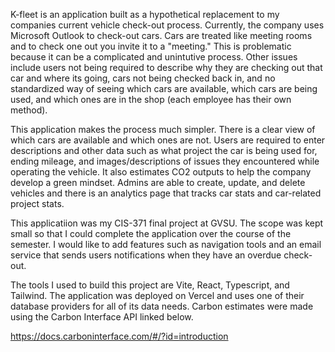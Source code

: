 K-fleet is an application built as a hypothetical replacement to my companies current vehicle check-out process. Currently, the company uses Microsoft Outlook to check-out cars. Cars are treated like meeting rooms and to check one out you invite it to a "meeting." This is problematic because it can be a complicated and unintutive process. Other issues include users not being required to describe why they are checking out that car and where its going, cars not being checked back in, and no standardized way of seeing which cars are available, which cars are being used, and which ones are in the shop (each employee has their own method).

This application makes the process much simpler. There is a clear view of which cars are available and which ones are not. Users are required to enter descriptions and other data such as what project the car is being used for, ending mileage, and images/descriptions of issues they encountered while operating the vehicle. It also estimates CO2 outputs to help the company develop a green mindset. Admins are able to create, update, and delete vehicles and there is an analytics page that tracks car stats and car-related project stats.

This applicatiion was my CIS-371 final project at GVSU. The scope was kept small so that I could complete the application over the course of the semester. I would like to add features such as navigation tools and an email service that sends users notifications when they have an overdue check-out.

The tools I used to build this project are Vite, React, Typescript, and Tailwind. The application was deployed on Vercel and uses one of their database providers for all of its data needs. Carbon estimates were made using the Carbon Interface API linked below.

https://docs.carboninterface.com/#/?id=introduction